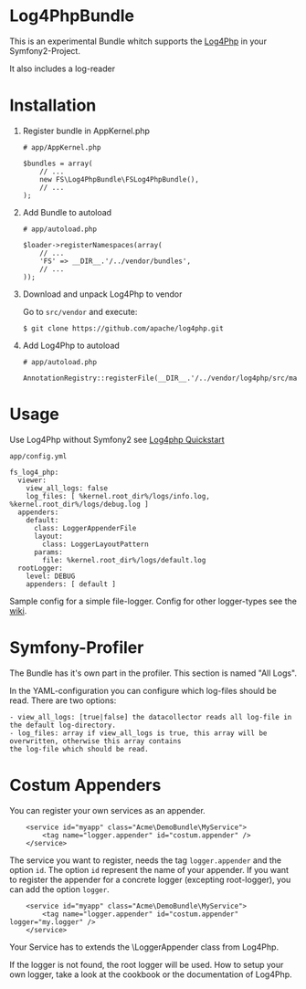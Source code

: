 Log4PhpBundle
==================================

This is an experimental Bundle whitch supports the [Log4Php] in your Symfony2-Project.

It also includes a log-reader

[Log4Php]: http://logging.apache.org/log4php/


Installation
============

1.  Register bundle in AppKernel.php

        # app/AppKernel.php

        $bundles = array(
            // ...
            new FS\Log4PhpBundle\FSLog4PhpBundle(),
            // ...
        );

2.  Add Bundle to autoload

        # app/autoload.php

        $loader->registerNamespaces(array(
            // ...
            'FS' => __DIR__.'/../vendor/bundles',
            // ...
        ));

3.  Download and unpack Log4Php to vendor

    Go to `src/vendor` and execute:

        $ git clone https://github.com/apache/log4php.git

4.  Add Log4Php to autoload 

        # app/autoload.php

        AnnotationRegistry::registerFile(__DIR__.'/../vendor/log4php/src/main/php/Logger.php');


Usage
=====

Use Log4Php without Symfony2 see [Log4php Quickstart]

    app/config.yml

    fs_log4_php:
      viewer:
        view_all_logs: false
        log_files: [ %kernel.root_dir%/logs/info.log, %kernel.root_dir%/logs/debug.log ]    
      appenders:
        default: 
          class: LoggerAppenderFile
          layout: 
            class: LoggerLayoutPattern
          params:
            file: %kernel.root_dir%/logs/default.log  
      rootLogger: 
        level: DEBUG
        appenders: [ default ]


Sample config for a simple file-logger. Config for other logger-types see the [wiki].

Symfony-Profiler
================

The Bundle has it's own part in the profiler. This section is named "All Logs".

In the YAML-configuration you can configure which log-files should be read. There are two options:

    - view_all_logs: [true|false] the datacollector reads all log-file in the default log-directory. 
    - log_files: array if view_all_logs is true, this array will be overwritten, otherwise this array contains
    the log-file which should be read.


Costum Appenders
================

You can register your own services as an appender.

		<service id="myapp" class="Acme\DemoBundle\MyService">
			<tag name="logger.appender" id="costum.appender" />
		</service>

The service you want to register, needs the tag `logger.appender` and the option `id`. The option `id` represent the name of your appender. If you want to register the appender for a concrete logger (excepting root-logger), you can add the option `logger`.

		<service id="myapp" class="Acme\DemoBundle\MyService">
			<tag name="logger.appender" id="costum.appender" logger="my.logger" />
		</service>
		
Your Service has to extends the \LoggerAppender class from Log4Php.

If the logger is not found, the root logger will be used. How to setup your own logger, take a look at the cookbook or the documentation of Log4Php.


[Log4php Quickstart]: http://logging.apache.org/log4php/quickstart.html
[Log4php Download]: https://github.com/apache/log4php
[wiki]: https://github.com/floriansemm/Log4PhpBundle/wiki/Appenders
